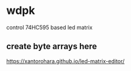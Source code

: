 wdpk 
=======

control 74HC595 based led matrix

create byte arrays here
-------
https://xantorohara.github.io/led-matrix-editor/
